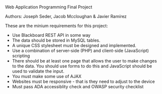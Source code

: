 Web Application Programming Final Project

Authors: Joseph Seder, Jacob Mccloughan & Javier Ramírez

These are the minium requirements for this project:

- Use Blackboard REST API in some way
- The data should be stored in MySQL tables.
- A unique CSS stylesheet must be designed and implemented. 
- Use a combination of server-side (PHP) and client-side (JavaScript) scripting
- There should be at least one page that allows the user to make changes to the data. You should use forms to do this and JavaScript should be used to validate the input.
- You must make some use of AJAX
- Websites must be responsive - that is they need to adjust to the device
- Must pass ADA accessiblity check and OWASP security checklist
